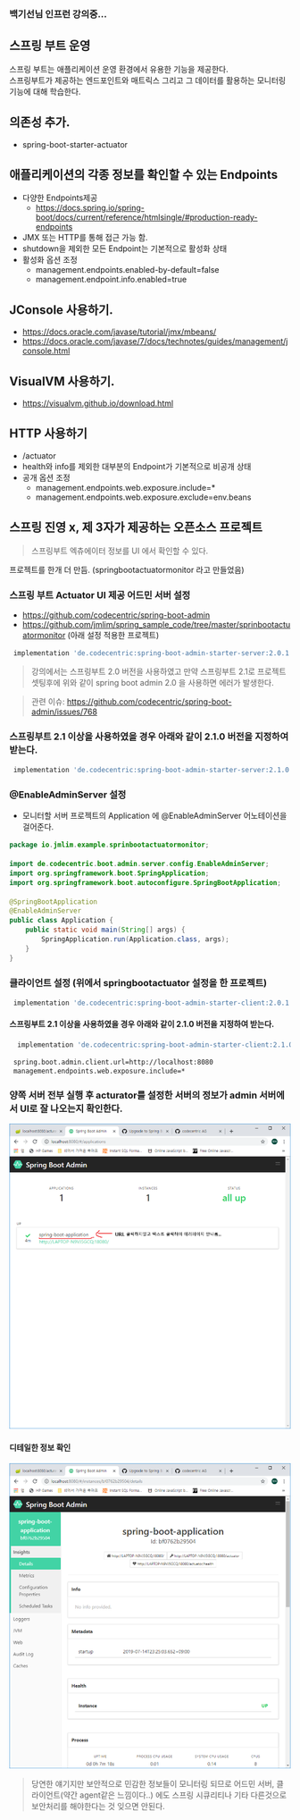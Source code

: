 ### 백기선님 인프런 강의중...

## 스프링 부트 운영
스프링 부트는 애플리케이션 운영 환경에서 유용한 기능을 제공한다.<br/>
스프링부트가 제공하는 엔드포인트와 매트릭스 그리고 그 데이터를 활용하는 모니터링 기능에 대해 학습한다.

## 의존성 추가.
- spring-boot-starter-actuator

## 애플리케이션의 각종 정보를 확인할 수 있는 Endpoints
 - 다양한 Endpoints제공
    - https://docs.spring.io/spring-boot/docs/current/reference/htmlsingle/#production-ready-endpoints
 - JMX 또는 HTTP를 통해 접근 가능 함.
 - shutdown을 제외한 모든 Endpoint는 기본적으로 활성화 상태
 - 활성화 옵션 조정
   - management.endpoints.enabled-by-default=false
   - management.endpoint.info.enabled=true

## JConsole 사용하기.
 - https://docs.oracle.com/javase/tutorial/jmx/mbeans/
 - https://docs.oracle.com/javase/7/docs/technotes/guides/management/jconsole.html

## VisualVM 사용하기.
 - https://visualvm.github.io/download.html
## HTTP 사용하기
 - /actuator
 - health와 info를 제외한 대부분의 Endpoint가 기본적으로 비공개 상태
 - 공개 옵션 조정
    - management.endpoints.web.exposure.include=*
    - management.endpoints.web.exposure.exclude=env.beans
    
  
## 스프링 진영 x, 제 3자가 제공하는 오픈소스 프로젝트
> 스프링부트 엑츄에이터 정보를 UI 에서 확인할 수 있다.

프로젝트를 한개 더 만듬. (springbootactuatormonitor 라고 만들었음)


### 스프링 부트 Actuator UI 제공 어드민 서버 설정
 - https://github.com/codecentric/spring-boot-admin 
 - https://github.com/jmlim/spring_sample_code/tree/master/sprinbootactuatormonitor (아래 설정 적용한 프로젝트)
```groovy
 implementation 'de.codecentric:spring-boot-admin-starter-server:2.0.1'
```
> 강의에서는 스프링부트 2.0 버전을 사용하였고 만약 스프링부트 2.1로 프로젝트 셋팅후에 위와 같이 spring boot admin 2.0 을 사용하면 에러가 발생한다.
  
> 관련 이슈:   https://github.com/codecentric/spring-boot-admin/issues/768

### 스프링부트 2.1 이상을 사용하였을 경우 아래와 같이 2.1.0 버전을 지정하여 받는다.
```groovy
 implementation 'de.codecentric:spring-boot-admin-starter-server:2.1.0'
``` 
### @EnableAdminServer 설정
 - 모니터할 서버 프로젝트의 Application 에 @EnableAdminServer 어노테이션을 걸어준다.
```java
package io.jmlim.example.sprinbootactuatormonitor;

import de.codecentric.boot.admin.server.config.EnableAdminServer;
import org.springframework.boot.SpringApplication;
import org.springframework.boot.autoconfigure.SpringBootApplication;

@SpringBootApplication
@EnableAdminServer
public class Application {
    public static void main(String[] args) {
        SpringApplication.run(Application.class, args);
    }
}

```
### 클라이언트 설정 (위에서 springbootactuator 설정을 한 프로젝트)
```groovy
 implementation 'de.codecentric:spring-boot-admin-starter-client:2.0.1'
``` 
#### 스프링부트 2.1 이상을 사용하였을 경우 아래와 같이 2.1.0 버전을 지정하여 받는다.
```groovy
  implementation 'de.codecentric:spring-boot-admin-starter-client:2.1.0'
```

```properties
 spring.boot.admin.client.url=http://localhost:8080
 management.endpoints.web.exposure.include=*
```
 
### 양쪽 서버 전부 실행 후 acturator를 설정한 서버의 정보가 admin 서버에서 UI로 잘 나오는지 확인한다.
<img src="spring-boot-acturator-admin.png" />

#### 디테일한 정보 확인
<img src="spring-boot-acturator-admin-detail.png" />
 
 
 > 당연한 얘기지만 보안적으로 민감한 정보들이 모니터링 되므로 어드민 서버, 
 클라이언트(약간 agent같은 느낌이다..) 에도 스프링 시큐리티나 기타 다른것으로 보안처리를 해야한다는 것 잊으면 안된다.
 